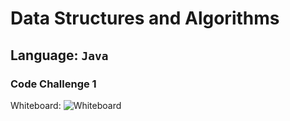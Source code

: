 # Data Structures and Algorithms

## Language: `Java`

### Code Challenge 1

Whiteboard:
![Whiteboard](/cc1/assets/cc1Whiteboard.png)